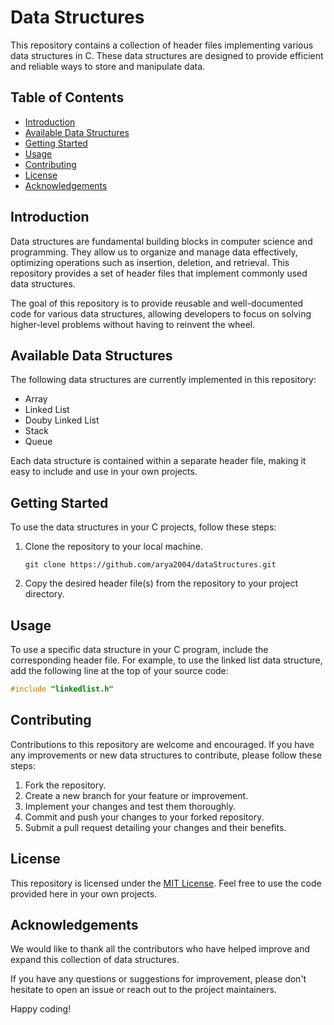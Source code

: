 # Data Structures

This repository contains a collection of header files implementing various data structures in C. These data structures are designed to provide efficient and reliable ways to store and manipulate data.

## Table of Contents

- [Introduction](#introduction)
- [Available Data Structures](#available-data-structures)
- [Getting Started](#getting-started)
- [Usage](#usage)
- [Contributing](#contributing)
- [License](#license)
- [Acknowledgements](#acknowledgements)

## Introduction

Data structures are fundamental building blocks in computer science and programming. They allow us to organize and manage data effectively, optimizing operations such as insertion, deletion, and retrieval. This repository provides a set of header files that implement commonly used data structures.

The goal of this repository is to provide reusable and well-documented code for various data structures, allowing developers to focus on solving higher-level problems without having to reinvent the wheel.

## Available Data Structures

The following data structures are currently implemented in this repository:

- Array
- Linked List
- Douby Linked List
- Stack
- Queue


Each data structure is contained within a separate header file, making it easy to include and use in your own projects.

## Getting Started

To use the data structures in your C projects, follow these steps:

1. Clone the repository to your local machine.
   ```shell
   git clone https://github.com/arya2004/dataStructures.git
   ```
2. Copy the desired header file(s) from the repository to your project directory.

## Usage

To use a specific data structure in your C program, include the corresponding header file. For example, to use the linked list data structure, add the following line at the top of your source code:

```c
#include "linkedlist.h"
```



## Contributing

Contributions to this repository are welcome and encouraged. If you have any improvements or new data structures to contribute, please follow these steps:

1. Fork the repository.
2. Create a new branch for your feature or improvement.
3. Implement your changes and test them thoroughly.
4. Commit and push your changes to your forked repository.
5. Submit a pull request detailing your changes and their benefits.

## License

This repository is licensed under the [MIT License](LICENSE). Feel free to use the code provided here in your own projects.

## Acknowledgements

We would like to thank all the contributors who have helped improve and expand this collection of data structures.

If you have any questions or suggestions for improvement, please don't hesitate to open an issue or reach out to the project maintainers.

Happy coding!